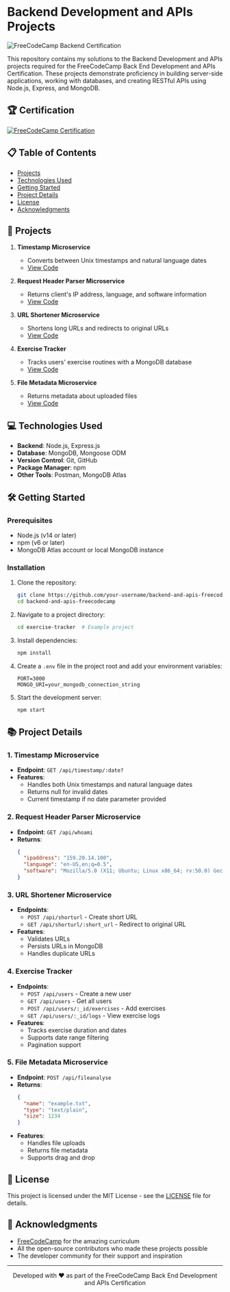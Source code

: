 # Backend Development and APIs Projects

![FreeCodeCamp Backend Certification](https://img.shields.io/badge/FreeCodeCamp-Backend%20Development%20%26%20APIs-0A0A23?style=for-the-badge&logo=freecodecamp)

This repository contains my solutions to the Backend Development and APIs projects required for the FreeCodeCamp Back End Development and APIs Certification. These projects demonstrate proficiency in building server-side applications, working with databases, and creating RESTful APIs using Node.js, Express, and MongoDB.

## 🏆 Certification

[![FreeCodeCamp Certification](https://img.shields.io/badge/FreeCodeCamp-Certified-success?style=flat-square)](https://www.freecodecamp.org/certification/your-username/back-end-development-and-apis)

## 📋 Table of Contents

- [Projects](#-projects)
- [Technologies Used](#-technologies-used)
- [Getting Started](#-getting-started)
- [Project Details](#-project-details)
- [License](#-license)
- [Acknowledgments](#-acknowledgments)

## 🚀 Projects

1. **Timestamp Microservice**
   - Converts between Unix timestamps and natural language dates
   - [View Code](/timestamp-microservice/)

2. **Request Header Parser Microservice**
   - Returns client's IP address, language, and software information
   - [View Code](/header-parser/)

3. **URL Shortener Microservice**
   - Shortens long URLs and redirects to original URLs
   - [View Code](/url-shortener/)

4. **Exercise Tracker**
   - Tracks users' exercise routines with a MongoDB database
   - [View Code](/exercise-tracker/)

5. **File Metadata Microservice**
   - Returns metadata about uploaded files
   - [View Code](/file-metadata/)

## 💻 Technologies Used

- **Backend**: Node.js, Express.js
- **Database**: MongoDB, Mongoose ODM
- **Version Control**: Git, GitHub
- **Package Manager**: npm
- **Other Tools**: Postman, MongoDB Atlas

## 🛠️ Getting Started

### Prerequisites

- Node.js (v14 or later)
- npm (v6 or later)
- MongoDB Atlas account or local MongoDB instance

### Installation

1. Clone the repository:
   ```bash
   git clone https://github.com/your-username/backend-and-apis-freecodecamp.git
   cd backend-and-apis-freecodecamp
   ```

2. Navigate to a project directory:
   ```bash
   cd exercise-tracker  # Example project
   ```

3. Install dependencies:
   ```bash
   npm install
   ```

4. Create a `.env` file in the project root and add your environment variables:
   ```env
   PORT=3000
   MONGO_URI=your_mongodb_connection_string
   ```

5. Start the development server:
   ```bash
   npm start
   ```

## 📚 Project Details

### 1. Timestamp Microservice
- **Endpoint**: `GET /api/timestamp/:date?`
- **Features**:
  - Handles both Unix timestamps and natural language dates
  - Returns null for invalid dates
  - Current timestamp if no date parameter provided

### 2. Request Header Parser Microservice
- **Endpoint**: `GET /api/whoami`
- **Returns**:
  ```json
  {
    "ipaddress": "159.20.14.100",
    "language": "en-US,en;q=0.5",
    "software": "Mozilla/5.0 (X11; Ubuntu; Linux x86_64; rv:50.0) Gecko/20100101 Firefox/50.0"
  }
  ```

### 3. URL Shortener Microservice
- **Endpoints**:
  - `POST /api/shorturl` - Create short URL
  - `GET /api/shorturl/:short_url` - Redirect to original URL
- **Features**:
  - Validates URLs
  - Persists URLs in MongoDB
  - Handles duplicate URLs

### 4. Exercise Tracker
- **Endpoints**:
  - `POST /api/users` - Create a new user
  - `GET /api/users` - Get all users
  - `POST /api/users/:_id/exercises` - Add exercises
  - `GET /api/users/:_id/logs` - View exercise logs
- **Features**:
  - Tracks exercise duration and dates
  - Supports date range filtering
  - Pagination support

### 5. File Metadata Microservice
- **Endpoint**: `POST /api/fileanalyse`
- **Returns**:
  ```json
  {
    "name": "example.txt",
    "type": "text/plain",
    "size": 1234
  }
  ```
- **Features**:
  - Handles file uploads
  - Returns file metadata
  - Supports drag and drop

## 📝 License

This project is licensed under the MIT License - see the [LICENSE](LICENSE) file for details.

## 🙏 Acknowledgments

- [FreeCodeCamp](https://www.freecodecamp.org/) for the amazing curriculum
- All the open-source contributors who made these projects possible
- The developer community for their support and inspiration

---

<div align="center">
  <p>Developed with ❤️ as part of the FreeCodeCamp Back End Development and APIs Certification</p>
</div>
